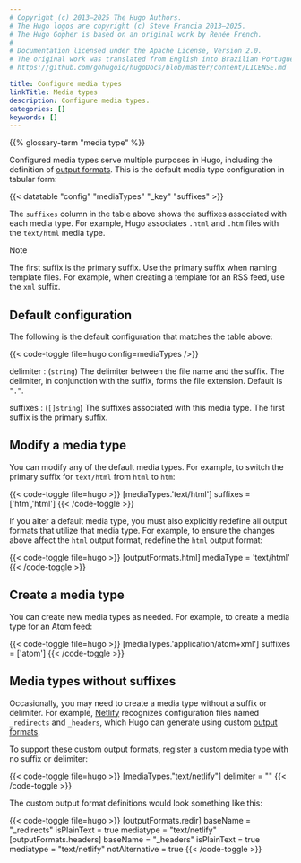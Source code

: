 ```yaml
---
# Copyright (c) 2013–2025 The Hugo Authors.
# The Hugo logos are copyright (c) Steve Francia 2013–2025.
# The Hugo Gopher is based on an original work by Renée French.
#
# Documentation licensed under the Apache License, Version 2.0.
# The original work was translated from English into Brazilian Portuguese.
# https://github.com/gohugoio/hugoDocs/blob/master/content/LICENSE.md

title: Configure media types
linkTitle: Media types
description: Configure media types.
categories: []
keywords: []
---
```


{{% glossary-term "media type" %}}

Configured media types serve multiple purposes in Hugo, including the definition of [output formats](g). This is the default media type configuration in tabular form:

{{< datatable "config" "mediaTypes" "_key" "suffixes" >}}

The `suffixes` column in the table above shows the suffixes associated with each media type. For example, Hugo associates `.html` and `.htm` files with the `text/html` media type.

> [!note]
> The first suffix is the primary suffix. Use the primary suffix when naming template files. For example, when creating a template for an RSS feed, use the `xml` suffix.

## Default configuration

The following is the default configuration that matches the table above:

{{< code-toggle file=hugo config=mediaTypes />}}

delimiter
: (`string`) The delimiter between the file name and the suffix. The delimiter, in conjunction with the suffix, forms the file extension. Default is `"."`.

suffixes
: (`[]string`) The suffixes associated with this media type. The first suffix is the primary suffix.

## Modify a media type

You can modify any of the default media types. For example, to switch the primary suffix for `text/html` from `html` to `htm`:

{{< code-toggle file=hugo >}}
[mediaTypes.'text/html']
suffixes = ['htm','html']
{{< /code-toggle >}}

If you alter a default media type, you must also explicitly redefine all output formats that utilize that media type. For example, to ensure the changes above affect the `html` output format, redefine the `html` output format:

{{< code-toggle file=hugo >}}
[outputFormats.html]
mediaType = 'text/html'
{{< /code-toggle >}}

## Create a media type

You can create new media types as needed. For example, to create a media type for an Atom feed:

{{< code-toggle file=hugo >}}
[mediaTypes.'application/atom+xml']
suffixes = ['atom']
{{< /code-toggle >}}

## Media types without suffixes

Occasionally, you may need to create a media type without a suffix or delimiter. For example, [Netlify] recognizes configuration files named `_redirects` and `_headers`, which Hugo can generate using custom [output formats](g).

To support these custom output formats, register a custom media type with no suffix or delimiter:

{{< code-toggle file=hugo >}}
[mediaTypes."text/netlify"]
delimiter = ""
{{< /code-toggle >}}

The custom output format definitions would look something like this:

{{< code-toggle file=hugo >}}
[outputFormats.redir]
baseName    = "_redirects"
isPlainText = true
mediatype   = "text/netlify"
[outputFormats.headers]
baseName       = "_headers"
isPlainText    = true
mediatype      = "text/netlify"
notAlternative = true
{{< /code-toggle >}}

[Netlify]: https://www.netlify.com/
